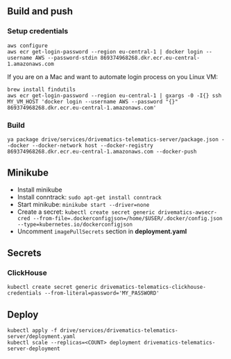 ## Build and push

### Setup credentials
```
aws configure
aws ecr get-login-password --region eu-central-1 | docker login --username AWS --password-stdin 869374968268.dkr.ecr.eu-central-1.amazonaws.com
```
If you are on a Mac and want to automate login process on you Linux VM:
```
brew install findutils
aws ecr get-login-password --region eu-central-1 | gxargs -0 -I{} ssh MY_VM_HOST 'docker login --username AWS --password "{}" 869374968268.dkr.ecr.eu-central-1.amazonaws.com'
```
### Build
```
ya package drive/services/drivematics-telematics-server/package.json --docker --docker-network host --docker-registry 869374968268.dkr.ecr.eu-central-1.amazonaws.com --docker-push
```

## Minikube
- Install minikube
- Install conntrack: ```sudo apt-get install conntrack```
- Start minikube: ```minikube start --driver=none```
- Create a secret: ```kubectl create secret generic drivematics-awsecr-cred --from-file=.dockerconfigjson=/home/$USER/.docker/config.json --type=kubernetes.io/dockerconfigjson```
- Uncomment ```imagePullSecrets``` section in **deployment.yaml**

## Secrets
### ClickHouse
```
kubectl create secret generic drivematics-telematics-clickhouse-credentials --from-literal=password='MY_PASSWORD'
```

## Deploy
```
kubectl apply -f drive/services/drivematics-telematics-server/deployment.yaml
kubectl scale --replicas=<COUNT> deployment drivematics-telematics-server-deployment
```
